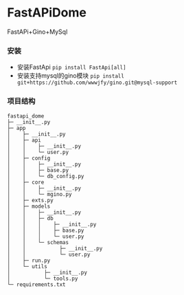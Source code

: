 # FastAPiDome

FastAPi+Gino+MySql

### 安装

 - 安装FastApi 
   `pip install FastApi[all]`
 - 安装支持mysql的gino模块 
   `pip install git+https://github.com/wwwjfy/gino.git@mysql-support`

### 项目结构

```
fastapi_dome
├─ __init__.py
├─ app
│    ├─ __init__.py
│    ├─ api
│    │    ├─ __init__.py
│    │    └─ user.py
│    ├─ config
│    │    ├─ __init__.py
│    │    ├─ base.py
│    │    └─ db_config.py
│    ├─ core
│    │    ├─ __init__.py
│    │    └─ mgino.py
│    ├─ exts.py
│    ├─ models
│    │    ├─ __init__.py
│    │    ├─ db
│    │    │    ├─ __init__.py
│    │    │    ├─ base.py
│    │    │    └─ user.py
│    │    └─ schemas
│    │           ├─ __init__.py
│    │           └─ user.py
│    ├─ run.py
│    └─ utils
│           ├─ __init__.py
│           └─ tools.py
└─ requirements.txt
```
